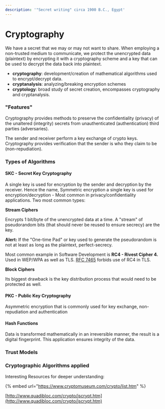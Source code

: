 ```yaml
---
description: '"Secret writing" circa 1900 B.C., Egypt'
---
```


# Cryptography

We have a secret that we may or may not want to share. When employing a non-trusted medium to communicate, we protect the unencrypted data \(plaintext\) by encrypting it with a cryptography scheme and a key that can be used to decrypt the data back into plaintext.

* **cryptography**: development/creation of mathematical algorithms used to encrypt/decrypt data.
* **cryptanalysis**: analyzing/breaking encryption schemes
* **cryptology**: broad study of secret creation, encompasses cryptography and cryptanalysis.

### "Features"

Cryptography provides methods to preserve the confidentiality \(privacy\) of the unaltered \(integrity\) secrets from unauthenticated \(authentication\) third parties \(adversaries\).

The sender and receiver perform a key exchange of crypto keys. Cryptography provides verification that the sender is who they claim to be \(non-repudiation\).

### Types of Algorithms

#### SKC - Secret Key Cryptography

A single key is used for encryption by the sender and decryption by the receiver. Hence the name, Symmetric encryption a single key is used for encryption/decryption - Most common in privacy/confidentiality applications. Two most common types:

**Stream Ciphers**

Encrypts 1 bit/byte of the unencrypted data at a time. A "stream" of pseudorandom bits \(that should never be reused to ensure secrecy\) are the key. 

**Alert:** If the "One-time Pad" or key used to generate the pseudorandom is not at least as long as the plaintext, perfect-secrecy.

Most common example in Software Development is **RC4 - Rivest Cipher 4.** Used in WEP/WPA as well as TLS. [RFC 7465](http://tools.ietf.org/html/rfc7465) forbids use of RC4 in TLS. 

**Block Ciphers**

Its biggest drawback is the key distribution process that would need to be protected as well.

#### PKC - Public Key Cryptography

Asymmetric encryption that is commonly used for key exchange, non-repudiation and authentication

#### Hash Functions

Data is transformed mathematically in an irreversible manner, the result is a digital fingerprint. This application ensures integrity of the data.

### Trust Models

### Cryptographic Algorithms applied



Interesting Resources for deeper understanding:

{% embed url="https://www.cryptomuseum.com/crypto/list.htm" %}

[http://www.quadibloc.com/crypto/jscrypt.htm](http://www.quadibloc.com/crypto/jscrypt.htm)

